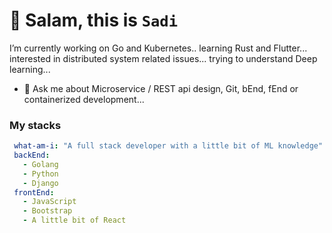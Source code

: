 # 👋 Salam, this is `Sadi` 

 I’m currently working on Go and Kubernetes.. learning Rust and Flutter... interested in distributed system related issues... trying to understand Deep learning...
- 💬 Ask me about Microservice / REST api design, Git, bEnd, fEnd or containerized development...

### My stacks

```yaml
 what-am-i: "A full stack developer with a little bit of ML knowledge"
 backEnd: 
   - Golang
   - Python
   - Django
 frontEnd: 
   - JavaScript
   - Bootstrap
   - A little bit of React
```

